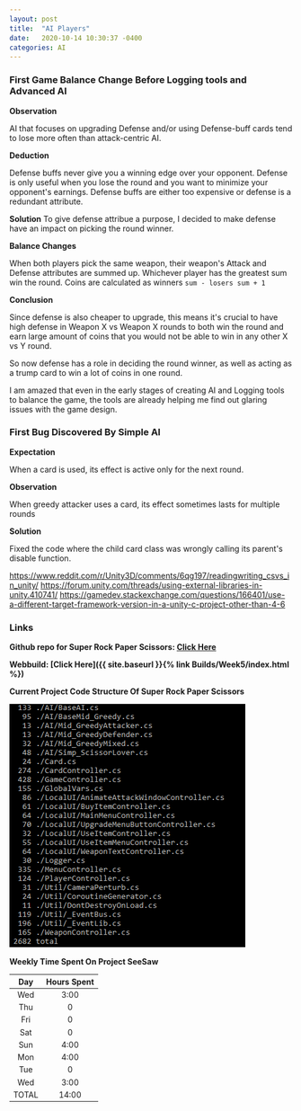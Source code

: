 ```yaml
---
layout: post
title:  "AI Players"
date:   2020-10-14 10:30:37 -0400
categories: AI
---
```


### First Game Balance Change Before Logging tools and Advanced AI

**Observation** 

AI that focuses on upgrading Defense and/or using Defense-buff cards tend to lose more often than attack-centric AI.

**Deduction** 

Defense buffs never give you a winning edge over your opponent. Defense is only useful when you lose the round and you want to minimize your opponent's earnings. Defense buffs are either too expensive or defense is a redundant attribute.

**Solution**
To give defense attribue a purpose, I decided to make defense have an impact on picking the round winner.

**Balance Changes**

When both players pick the same weapon, their weapon's Attack and Defense attributes are summed up. Whichever player has the greatest sum win the round. Coins are calculated as winners ```sum - losers sum + 1```

**Conclusion**

Since defense is also cheaper to upgrade, this means it's crucial to have high defense in Weapon X vs Weapon X rounds to both win the round and earn large amount of coins that you would not be able to win in any other X vs Y round.

So now defense has a role in deciding the round winner, as well as acting as a trump card to win a lot of coins in one round.

I am amazed that even in the early stages of creating AI and Logging tools to balance the game, the tools are already helping me find out glaring issues with the game design.

### First Bug Discovered By Simple AI

**Expectation**

When a card is used, its effect is active only for the next round.

**Observation**

When greedy attacker uses a card, its effect sometimes lasts for multiple rounds

**Solution**

Fixed the code where the child card class was wrongly calling its parent's disable function.


https://www.reddit.com/r/Unity3D/comments/6qg197/readingwriting_csvs_in_unity/
https://forum.unity.com/threads/using-external-libraries-in-unity.410741/
https://gamedev.stackexchange.com/questions/166401/use-a-different-target-framework-version-in-a-unity-c-project-other-than-4-6


### Links

**Github repo for Super Rock Paper Scissors: [Click Here](https://github.com/bahaokten/Research_RPC)**

**Webbuild: [Click Here]({{ site.baseurl }}{% link Builds/Week5/index.html %})**


**Current Project Code Structure Of Super Rock Paper Scissors**

![m](/Resources/CodeAmount2.PNG)

**Weekly Time Spent On Project SeeSaw**

| Day  | Hours Spent |
|:-:|:-:|
| Wed | 3:00| 
| Thu | 0| 
| Fri | 0| 
| Sat | 0| 
| Sun | 4:00| 
| Mon | 4:00| 
| Tue | 0| 
| Wed | 3:00|
|TOTAL | 14:00| 